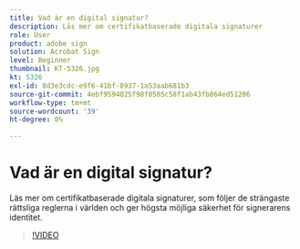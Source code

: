 ```yaml
---
title: Vad är en digital signatur?
description: Läs mer om certifikatbaserade digitala signaturer
role: User
product: adobe sign
solution: Acrobat Sign
level: Beginner
thumbnail: KT-5326.jpg
kt: 5326
exl-id: 8d3e3cdc-e9f6-41bf-8937-1a53aab681b3
source-git-commit: 4ebf9594025f98f0505c58f1ab43fb864ed51206
workflow-type: tm+mt
source-wordcount: '39'
ht-degree: 0%

---
```


# Vad är en digital signatur?

Läs mer om certifikatbaserade digitala signaturer, som följer de strängaste rättsliga reglerna i världen och ger högsta möjliga säkerhet för signerarens identitet.

>[!VIDEO](https://video.tv.adobe.com/v/343648?quality=12&learn=on&hidetitle=true)
